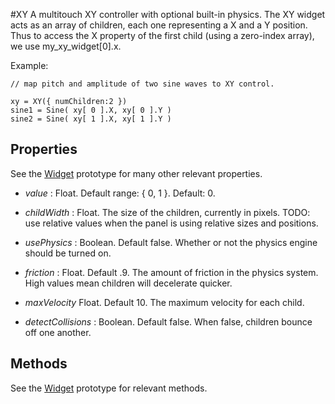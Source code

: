 #XY
A multitouch XY controller with optional built-in physics. The XY widget acts as an
array of children, each one representing a X and a Y position. Thus to access the X
property of the first child (using a zero-index array), we use my\_xy\_widget[0].x.

Example:
```
// map pitch and amplitude of two sine waves to XY control.

xy = XY({ numChildren:2 })
sine1 = Sine( xy[ 0 ].X, xy[ 0 ].Y )
sine2 = Sine( xy[ 1 ].X, xy[ 1 ].Y )
```

## Properties
See the [Widget][widget] prototype for many other relevant properties.

* _value_  : Float. Default range: { 0, 1 }. Default: 0.

* _childWidth_ : Float. The size of the children, currently in pixels. TODO: use relative values when the panel is using relative sizes and positions.

* _usePhysics_ : Boolean. Default false. Whether or not the physics engine should be turned on.

* _friction_ : Float. Default .9. The amount of friction in the physics system. High values mean children will decelerate quicker.

* _maxVelocity_ Float. Default 10. The maximum velocity for each child.

* _detectCollisions_ : Boolean. Default false. When false, children bounce off one another.

## Methods
See the [Widget][widget] prototype for relevant methods.

[widget]: javascript:Gibber.Environment.Docs.openFile('interface','Widget')
